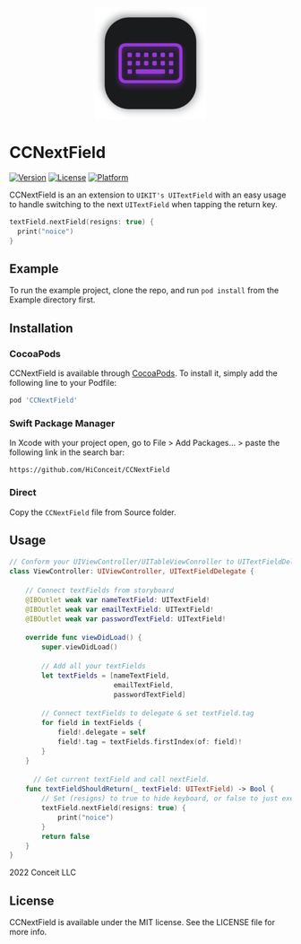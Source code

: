 <p align="center">
<img src='https://github.com/HiConceit/CCNextField/blob/master/Example/CCNextField/Images.xcassets/Logo.imageset/CCNextField%402x.png' width="200" />
</p>




# CCNextField

[![Version](https://img.shields.io/cocoapods/v/CCNextField.svg?style=flat)](https://cocoapods.org/pods/CCNextField)
[![License](https://img.shields.io/cocoapods/l/CCNextField.svg?style=flat)](https://cocoapods.org/pods/CCNextField)
[![Platform](https://img.shields.io/cocoapods/p/CCNextField.svg?style=flat)](https://cocoapods.org/pods/CCNextField)

CCNextField is an an extension to `UIKIT's UITextField` with an easy usage to handle switching to the next `UITextField` when tapping the return key. 

```swift
textField.nextField(resigns: true) {
  print("noice")
}
```

## Example

To run the example project, clone the repo, and run `pod install` from the Example directory first.


## Installation

### CocoaPods

CCNextField is available through [CocoaPods](https://cocoapods.org). To install
it, simply add the following line to your Podfile:

```ruby
pod 'CCNextField'
```

### Swift Package Manager

In Xcode with your project open, go to File > Add Packages... > paste the following link in the search bar:

```
https://github.com/HiConceit/CCNextField
```

### Direct

Copy the `CCNextField` file from Source folder.

## Usage

```swift
// Conform your UIViewController/UITableViewConroller to UITextFieldDelegate
class ViewController: UIViewController, UITextFieldDelegate {
    
    // Connect textFields from storyboard
    @IBOutlet weak var nameTextField: UITextField!
    @IBOutlet weak var emailTextField: UITextField!
    @IBOutlet weak var passwordTextField: UITextField!
    
    override func viewDidLoad() {
        super.viewDidLoad()
        
        // Add all your textFields
        let textFields = [nameTextField,
                          emailTextField,
                          passwordTextField]
        
        // Connect textFields to delegate & set textField.tag
        for field in textFields {
            field!.delegate = self
            field!.tag = textFields.firstIndex(of: field)!
        }
    }
  
	  // Get current textField and call nextField.
    func textFieldShouldReturn(_ textField: UITextField) -> Bool {
        // Set (resigns) to true to hide keyboard, or false to just execute your function.
        textField.nextField(resigns: true) {
            print("noice")
        }
        return false
    }
}
```


2022 Conceit LLC

## License

CCNextField is available under the MIT license. See the LICENSE file for more info.
